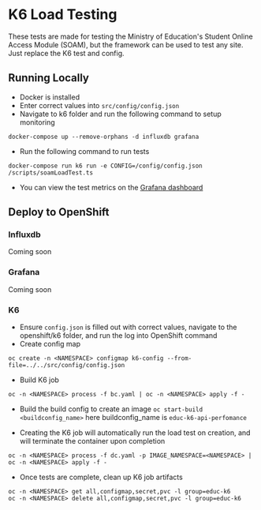 # K6 Load Testing 
These tests are made for testing the Ministry of Education's Student Online Access Module (SOAM), but the framework can be used to test any site. Just replace the K6 test and config.
## Running Locally
* Docker is installed
* Enter correct values into `src/config/config.json`
* Navigate to k6 folder and run the following command to setup monitoring
```
docker-compose up --remove-orphans -d influxdb grafana
```
* Run the following command to run tests
```
docker-compose run k6 run -e CONFIG=/config/config.json /scripts/soamLoadTest.ts
```
* You can view the test metrics on the [Grafana dashboard](http://localhost:3000/d/XJhgbUpil/soam-load-testing-dashboard)

## Deploy to OpenShift
### Influxdb
Coming soon
### Grafana
Coming soon
### K6
* Ensure `config.json` is filled out with correct values, navigate to the openshift/k6 folder, and run the log into OpenShift command
* Create config map
```
oc create -n <NAMESPACE> configmap k6-config --from-file=../../src/config/config.json
```
* Build K6 job
```
oc -n <NAMESPACE> process -f bc.yaml | oc -n <NAMESPACE> apply -f -
```
* Build the build config to create an image
 `oc start-build <buildconfig_name>` here buildconfig_name is `educ-k6-api-perfomance`

* Creating the K6 job will automatically run the load test on creation, and will terminate the container upon completion
```
oc -n <NAMESPACE> process -f dc.yaml -p IMAGE_NAMESPACE=<NAMESPACE> | oc -n <NAMESPACE> apply -f -
```
* Once tests are complete, clean up K6 job artifacts
```
oc -n <NAMESPACE> get all,configmap,secret,pvc -l group=educ-k6
oc -n <NAMESPACE> delete all,configmap,secret,pvc -l group=educ-k6
```

